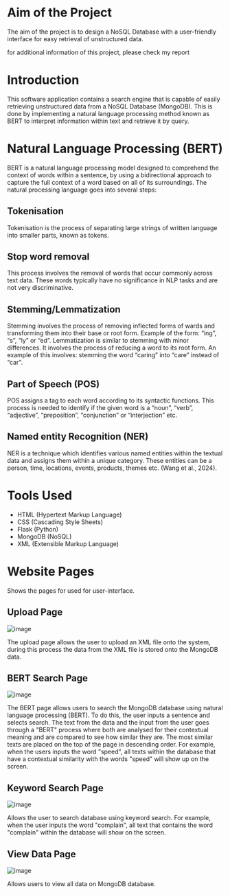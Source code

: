 # Aim of the Project
The aim of the project is to design a NoSQL Database with a user-friendly interface for easy retrieval of unstructured data.

for additional information of this project, please check my report 

# Introduction
This software application contains a search engine that is capable of easily retrieving unstructured data from a NoSQL Database (MongoDB). This is done by implementing a natural language processing method known as BERT to interpret information within text and retrieve it by query.

# Natural Language Processing (BERT)
BERT is a natural language processing model designed to comprehend the context of 
words within a sentence, by using a bidirectional approach to capture the full context 
of a word based on all of its surroundings. The natural processing language goes into several steps:

## Tokenisation 
Tokenisation is the process of separating large strings of written 
language into smaller parts, known as tokens. 
## Stop word removal 
This process involves the removal of words that occur 
commonly across text data. These words typically have no significance in NLP 
tasks and are not very discriminative.  
## Stemming/Lemmatization 
Stemming involves the process of removing 
inflected forms of wards and transforming them into their base or root form. 
Example of the form: “ing”, “s”, “ly” or “ed”. Lemmatization is similar to stemming 
with minor differences. It involves the process of reducing a word to its root 
form. An example of this involves: stemming the word “caring” into “care” 
instead of “car”.  
## Part of Speech (POS) 
POS assigns a tag to each word according to its 
syntactic functions. This process is needed to identify if the given word is a 
“noun”, “verb”, “adjective”, “preposition”, “conjunction” or “interjection” etc.  
## Named entity Recognition (NER) 
NER is a technique which identifies various 
named entities within the textual data and assigns them within a unique 
category. These entities can be a person, time, locations, events, products, 
themes etc. (Wang et al., 2024).

# Tools Used
- HTML (Hypertext Markup Language)
- CSS (Cascading Style Sheets)
- Flask (Python)
- MongoDB (NoSQL)
- XML (Extensible Markup Language)

# Website Pages
Shows the pages for used for user-interface.

## Upload Page
![image](https://github.com/user-attachments/assets/cb8f8707-ed64-46f2-92f4-b8b79dece310)

The upload page allows the user to upload an XML file onto the system, during this process the data from the XML file is stored onto the MongoDB data.

## BERT Search Page
![image](https://github.com/user-attachments/assets/8cc5ec9f-4fb2-4c4e-9d30-694e748b9f40)

The BERT page allows users to search the MongoDB database using natural language processing (BERT). To do this, the user inputs a sentence and selects search. The text from the data and the input from the user goes through a "BERT" process where both are analysed for their contextual meaning and are compared to see how similar they are. The most similar texts are placed on the top of the page in descending order. For example, when the users inputs the word "speed", all texts within the database that have a contextual similarity with the words "speed" will show up on the screen. 

## Keyword Search Page
![image](https://github.com/user-attachments/assets/028cc879-d175-4de2-af94-fd1eab4675ce)


Allows the user to search database using keyword search. For example, when the user inputs the word "complain", all text that contains the word "complain" within the database will show on the screen. 

## View Data Page
![image](https://github.com/user-attachments/assets/9e931a5f-c793-4005-9cfd-b19c78053d5e)

Allows users to view all data on MongoDB database. 



